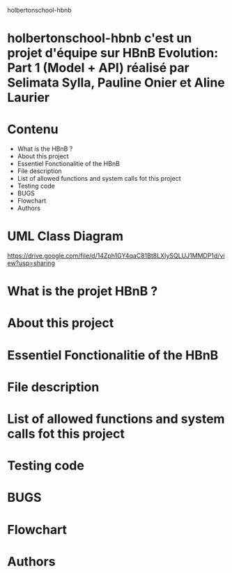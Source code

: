 holbertonschool-hbnb

# holbertonschool-hbnb c'est un projet d'équipe sur HBnB Evolution: Part 1 (Model + API) réalisé par Selimata Sylla, Pauline Onier et Aline Laurier

# Contenu
- What is the HBnB ?
- About this project
- Essentiel Fonctionalitie of the HBnB
- File description
- List of allowed functions and system calls fot this project
- Testing code
- BUGS
- Flowchart
- Authors

# UML Class Diagram
https://drive.google.com/file/d/14Zph1GY4qaC81Bt8LXIySQLUJ1MMDP1d/view?usp=sharing

# What is the projet HBnB ?

# About this project

# Essentiel Fonctionalitie of the HBnB

# File description

# List of allowed functions and system calls fot this project

# Testing code

# BUGS

# Flowchart

# Authors
